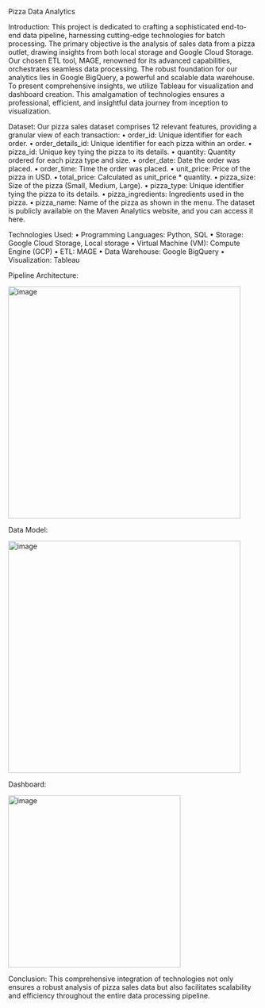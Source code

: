Pizza Data Analytics

Introduction:
This project is dedicated to crafting a sophisticated end-to-end data pipeline, harnessing cutting-edge technologies for batch processing. The primary objective is the analysis of sales data from a pizza outlet, drawing insights from both local storage and Google Cloud Storage. Our chosen ETL tool, MAGE, renowned for its advanced capabilities, orchestrates seamless data processing. The robust foundation for our analytics lies in Google BigQuery, a powerful and scalable data warehouse. To present comprehensive insights, we utilize Tableau for visualization and dashboard creation. This amalgamation of technologies ensures a professional, efficient, and insightful data journey from inception to visualization.


Dataset:
Our pizza sales dataset comprises 12 relevant features, providing a granular view of each transaction:
•	order_id: Unique identifier for each order.
•	order_details_id: Unique identifier for each pizza within an order.
•	pizza_id: Unique key tying the pizza to its details.
•	quantity: Quantity ordered for each pizza type and size.
•	order_date: Date the order was placed.
•	order_time: Time the order was placed.
•	unit_price: Price of the pizza in USD.
•	total_price: Calculated as unit_price * quantity.
•	pizza_size: Size of the pizza (Small, Medium, Large).
•	pizza_type: Unique identifier tying the pizza to its details.
•	pizza_ingredients: Ingredients used in the pizza.
•	pizza_name: Name of the pizza as shown in the menu.
The dataset is publicly available on the Maven Analytics website, and you can access it here.

Technologies Used:
•	Programming Languages: Python, SQL
•	Storage: Google Cloud Storage, Local storage
•	Virtual Machine (VM): Compute Engine (GCP)
•	ETL: MAGE
•	Data Warehouse: Google BigQuery
•	Visualization: Tableau






Pipeline Architecture:

<img width="468" alt="image" src="https://github.com/DhanuSaswanth/pizza_data_pipeline/assets/149637516/2a2c27a7-2f82-4f98-8438-48ac512cfe5e">

 Data Model:
 
 <img width="468" alt="image" src="https://github.com/DhanuSaswanth/pizza_data_pipeline/assets/149637516/70e144db-792e-4ccc-80f5-79976f26014f">

 Dashboard:
 
 <img width="347" alt="image" src="https://github.com/DhanuSaswanth/pizza_data_pipeline/assets/149637516/eef1bc5a-32d4-4b8e-98e7-6fc1d0a01cc4">

 
Conclusion:
This comprehensive integration of technologies not only ensures a robust analysis of pizza sales data but also facilitates scalability and efficiency throughout the entire data processing pipeline.
